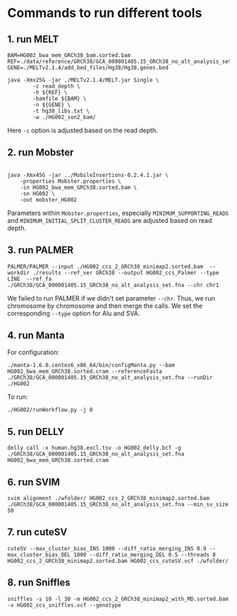 # Commands to run different tools

## 1. run MELT
```
BAM=HG002_bwa_mem_GRCh38_bam.sorted.bam
REF=./data/reference/GRCh38/GCA_000001405.15_GRCh38_no_alt_analysis_set.fna
GENE=./MELTv2.1.4/add_bed_files/Hg38/Hg38.genes.bed

java -Xmx25G -jar ./MELTv2.1.4/MELT.jar Single \
        -c read_depth \
        -h ${REF} \
        -bamfile ${BAM} \
        -n ${GENE} \
        -t hg38_libs.txt \
        -w ./HG002_son2_bam/
```
Here `-c` option is adjusted based on the read depth.

## 2. run Mobster

```

java -Xmx45G -jar ../MobileInsertions-0.2.4.1.jar \
    -properties Mobster.properties \
    -in HG002_bwa_mem_GRCh38.sorted.bam \
    -sn HG002 \
    -out mobster_HG002
```
Parameters within `Mobster.properties`, especially `MINIMUM_SUPPORTING_READS` and `MINIMUM_INITIAL_SPLIT_CLUSTER_READS` are adjusted based on read depth.

## 3. run PALMER

```
PALMER/PALMER --input ./HG002_ccs_2_GRCh38_minimap2.sorted.bam  --workdir ./results --ref_ver GRCh38 --output HG002_ccs_Palmer --type LINE  --ref_fa ./GRCh38/GCA_000001405.15_GRCh38_no_alt_analysis_set.fna --chr chr1
```
We failed to run PALMER if we didn't set parameter `--chr`. Thus, we run chromosome by chromosome and then merge the calls. We set the corresponding `--type` option for Alu and SVA.

## 4. run Manta
For configuration:
```
./manta-1.6.0.centos6_x86_64/bin/configManta.py --bam HG002_bwa_mem_GRCh38.sorted.cram --referenceFasta ./GRCh38/GCA_000001405.15_GRCh38_no_alt_analysis_set.fna --runDir ./HG002
```
To run:
```
./HG002/runWorkflow.py -j 8
```

## 5. run DELLY
```
delly call -x human.hg38.excl.tsv -o HG002_delly.bcf -g ./GRCh38/GCA_000001405.15_GRCh38_no_alt_analysis_set.fna HG002_bwa_mem_GRCh38.sorted.cram
```

## 6. run SVIM

```
svim alignment ./wfolder/ HG002_ccs_2_GRCh38_minimap2.sorted.bam ./GRCh38/GCA_000001405.15_GRCh38_no_alt_analysis_set.fna --min_sv_size 50
```

## 7. run cuteSV
```
cuteSV --max_cluster_bias_INS 1000 --diff_ratio_merging_INS 0.9 --max_cluster_bias_DEL 1000 --diff_ratio_merging_DEL 0.5 --threads 8 HG002_ccs_2_GRCh38_minimap2.sorted.bam HG002_ccs_cuteSV.vcf ./wfolder/
```

## 8. run Sniffles
```
sniffles -s 10 -l 30 -m HG002_ccs_2_GRCh38_minimap2_with_MD.sorted.bam -v HG002_ccs_sniffles.vcf --genotype
```
